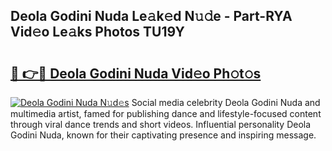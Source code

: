 ## Deola Godini Nuda Le𝚊k𝚎d N𝚞𝚍e - Part-RYA Vid𝚎o Le𝚊ks Photos TU19Y

# <h2><a href="http://fbeyksl.evod.top/?m=Deola+Godini+Nuda">🔗 👉🔴 Deola Godini Nuda Vid𝚎o Ph𝚘t𝚘s</a></h2>

[![Deola Godini Nuda N𝚞d𝚎s](https://i.imgur.com/8V9OHl7.gif)](http://fbeyksl.evod.top/?m=Deola+Godini+Nuda)
Social media celebrity Deola Godini Nuda and multimedia artist, famed for publishing dance and lifestyle-focused content through viral dance trends and short videos. Influential personality Deola Godini Nuda, known for their captivating presence and inspiring message. 
